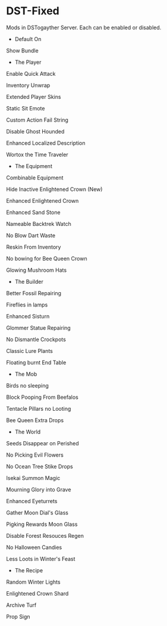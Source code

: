 # DST-Fixed
Mods in DSTogayther Server. Each can be enabled or disabled.


- Default On

Show Bundle


- The Player

Enable Quick Attack

Inventory Unwrap

Extended Player Skins

Static Sit Emote

Custom Action Fail String

Disable Ghost Hounded

Enhanced Localized Description

Wortox the Time Traveler


- The Equipment

Combinable Equipment

Hide Inactive Enlightened Crown (New)

Enhanced Enlightened Crown

Enhanced Sand Stone

Nameable Backtrek Watch

No Blow Dart Waste

Reskin From Inventory

No bowing for Bee Queen Crown

Glowing Mushroom Hats


- The Builder

Better Fossil Repairing

Fireflies in lamps

Enhanced Sisturn

Glommer Statue Repairing

No Dismantle Crockpots

Classic Lure Plants

Floating burnt End Table


- The Mob

Birds no sleeping

Block Pooping From Beefalos

Tentacle Pillars no Looting

Bee Queen Extra Drops



- The World

Seeds Disappear on Perished

No Picking Evil Flowers

No Ocean Tree Stike Drops

Isekai Summon Magic

Mourning Glory into Grave

Enhanced Eyeturrets

Gather Moon Dial's Glass

Pigking Rewards Moon Glass

Disable Forest Resouces Regen

No Halloween Candies

Less Loots in Winter's Feast


- The Recipe

Random Winter Lights

Enlightened Crown Shard

Archive Turf

Prop Sign
